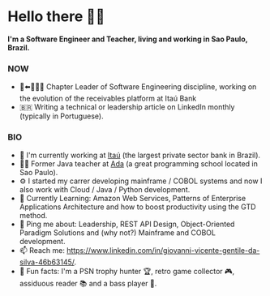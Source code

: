# Hello there 🧑‍🦳

**I'm a Software Engineer and Teacher, living and working in Sao Paulo, Brazil.**

### NOW
- 🏃⬅️🏃🏃🏃 Chapter Leader of Software Engineering discipline, working on the evolution of the receivables platform at Itaú Bank
- 🇧🇷 Writing a technical or leadership article on LinkedIn monthly (typically in Portuguese).
### BIO
- 🏦 I'm currently working at [Itaú](https://www.itau.com/) (the largest private sector bank in Brazil).
- 👨‍🏫 Former Java teacher at [Ada](https://ada.tech/) (a great programming school located in Sao Paulo).
- ⚙️ I started my carrer developing mainframe / COBOL systems and now I also work with Cloud / Java / Python development.
- 🌱 Currently Learning: Amazon Web Services, Patterns of Enterprise Applications Architecture and how to boost productivity using the GTD method.
- 💬 Ping me about: Leadership, REST API Design, Object-Oriented Paradigm Solutions and (why not?) Mainframe and COBOL development.
- 📫 Reach me: https://www.linkedin.com/in/giovanni-vicente-gentile-da-silva-46b63145/.
- 🤪 Fun facts: I'm a PSN trophy hunter 🏆, retro game collector 🎮, assiduous reader 📚 and a bass player 🎸.
